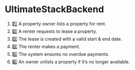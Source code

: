 # UltimateStackBackend


1. 1️⃣ A property owner lists a property for rent.
2. 2️⃣ A renter requests to lease a property.
3. 3️⃣ The lease is created with a valid start & end date.
4. 4️⃣ The renter makes a payment.
5. 5️⃣ The system ensures no overdue payments.
6. 6️⃣ An owner unlists a property if it’s no longer available.